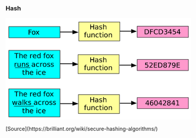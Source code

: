 ### Hash

![](./_Assets/images/hash.png)

<div class="source">[Source](https://brilliant.org/wiki/secure-hashing-algorithms/)</div>
